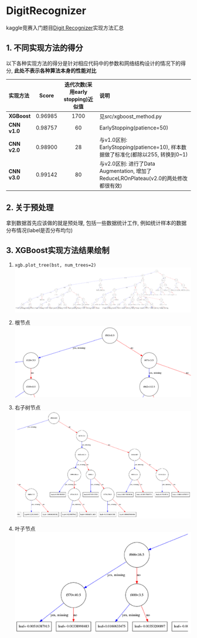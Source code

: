# DigitRecognizer
kaggle竞赛入门题目[Digit Recognizer](https://www.kaggle.com/c/digit-recognizer/data)实现方法汇总

## 1. 不同实现方法的得分
以下各种实现方法的得分是针对相应代码中的参数和网络结构设计的情况下的得分, **此处不表示各种算法本身的性能对比**

| 实现方法 | Score | 迭代次数(采用early stopping)近似值 | 说明 |
| :--- | :---: | :---: | :--- |
| **XGBoost** | 0.96985 | 1700 | 见src/xgboost_method.py |
| **CNN v1.0** | 0.98757 | 60 | EarlyStopping(patience=50) |
| **CNN v2.0** | 0.98900 | 28 | 与v1.0区别: EarlyStopping(patience=10), 样本数据做了标准化(都除以255, 转换到0~1) |
| **CNN v3.0** | 0.99142 | 80 | 与v2.0区别: 进行了Data Augmentation, 增加了ReduceLROnPlateau(v2.0的两处修改都很有效) |

## 2. 关于预处理
拿到数据首先应该做的就是预处理, 包括一些数据统计工作, 例如统计样本的数据分布情况(label是否分布均匀)

## 3. XGBoost实现方法结果绘制
1. `xgb.plot_tree(bst, num_trees=2)`
![data/images/1_digit_recognizer_model_Plot.png](data/images/1_digit_recognizer_model_Plot.png)

2. 根节点 
![data/images/2_root.png](data/images/2_root.png)

3. 右子树节点
![data/images/3_right_sub_tree.png](data/images/3_right_sub_tree.png)

4. 叶子节点
![data/images/4_leaf_node.png](data/images/4_leaf_node.png)


